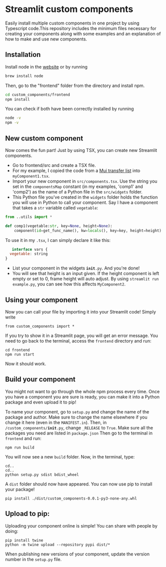#  Streamlit custom components

Easily install multiple custom components in one project by using Typescript code.This repository includes the minimum files necessary for creating your components along with some examples and an explanation of how to make and use new components. 

 ## Installation
 
 Install node in the [website](https://nodejs.org/en/download/) or by running
 ```bash
brew install node
```

Then, go to the "frontend" folder from the directory and install npm.

 ```bash
cd custom_components/frontend
npm install
```

You can check if both have been correctly installed by running

```bash
node -v 
npm -v
```

## New custom component
  
 Now comes the fun part! Just by using TSX, you can create new Streamlit components.
 
- Go to frontend/src and create a TSX file.
- For my example, I copied the code from a [Mui transfer list](https://mui.com/material-ui/react-transfer-list/) into <code>myComponent1.tsx</code>.
- Import your new component in <code>src/components.tsx</code>. Use the string you set in the <code>componentsMap</code> constant (in my examples, 'comp1' and 'comp2') as the name of a Python file in the <code>src/widgets</code> folder. 
- This Python file you've created in the  <code>widgets</code> folder holds the function you will use in Python to call your component. Say I have a component that takes a <code>str</code> variable called <code>vegetable</code>:

```python
from ..utils import *

def comp1(vegetable:str, key=None, height=None):
    component(id=get_func_name(), kw=locals(), key=key, height=height)
```
To use it in my <code>.tsx</code>, I can simply declare it like this:

```js
   interface vars {
  vegetable: string
}
```
- List your component in the widgets <code>__init__.py</code>. And you're done!
- You will see that height is an input given. If the height component is left empty or set to 0, frame height will auto adjust. By using <code>streamlit run example.py</code>, you can see how this affects <code>MyComponent2</code>.


## Using your component

Now you can call your file by importing it into your Streamlit code! Simply write
```
from custom_components import *
```

If you try to show it in a Streamlit page, you will get an error message. You need to go back to the terminal, access the <code>frontend</code> directory and run:
```
cd frontend
npm run start
```
Now it should work.

## Build your component
You might not want to go through the whole npm process every time. Once you have a component you are sure is ready, you can make it into a Python package and even upload it to pip!

To name your component, go to <code>setup.py</code> and change the name of the package and author. Make sure to change the name elsewhere if you change it here (even in the <code>MANIFEST.in</code>). Then, in  <code>/custom_components/__init__.py</code>, change <code>_RELEASE</code> to <code>True</code>.
Make sure all the packages you need are listed in <code>package.json</code>
Then go to the terminal in <code>frontend</code> and run:
```
npm run build
```
You will now see a new <code>build</code> folder. Now, in the terminal, type:
```
cd.. 
cd..
python setup.py sdist bdist_wheel
```
A <code>dist</code> folder should now have appeared. You can now use pip to install your package!
```
pip install ./dist/custom_components-0.0.1-py3-none-any.whl
```

## Upload to pip:
Uploading your component online is simple! You can share with people by doing:
```
pip install twine
python -m twine upload --repository pypi dist/*
```

When publishing new versions of your component, update the version number in the <code>setup.py</code> file.
